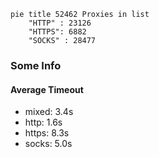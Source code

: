 
```mermaid
pie title 52462 Proxies in list
    "HTTP" : 23126
    "HTTPS": 6882
    "SOCKS" : 28477
```

### Some Info
#### Average Timeout

- mixed: 3.4s
- http: 1.6s
- https: 8.3s
- socks: 5.0s